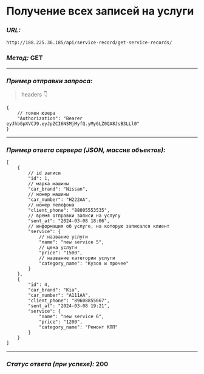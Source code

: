 # Получение всех записей на услуги

### _URL:_

```text
http://188.225.36.185/api/service-record/get-service-records/
```

### _Метод:_ GET

<hr>

### _Пример отправки запроса:_

> headers 👇

```json5
{
    // токен юзера
    "Authorization": "Bearer eyJhbGpXVCJ9.eyJpZCI6NSMjMyfQ.yMy6LZ0QA8JsB3LLl0"
}
```

<hr>

### _Пример ответа сервера (JSON, массив объектов):_

```json5
[
    {
        // id записи
        "id": 1,
        // марка машины
        "car_brand": "Nissan",
        // номер машины
        "car_number": "H222AA",
        // номер телефона
        "client_phone": "88005553535",
        // время отправки записи на услугу
        "sent_at": "2024-03-08 18:06",
        // информация об услуге, на которую записался клиент
        "service": {
            // название услуги
            "name": "new service 5",
            // цена услуги
            "price": "1500",
            // название категории услуги
            "category_name": "Кузов и прочее"
        }
    },
    {
        "id": 4,
        "car_brand": "Kia",
        "car_number": "A111AA",
        "client_phone": "89608855667",
        "sent_at": "2024-03-08 19:21",
        "service": {
            "name": "new service 6",
            "price": "1200",
            "category_name": "Ремонт КПП"
        }
    }
]
```

<hr>

### _Статус ответа (при успехе):_ 200
